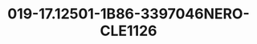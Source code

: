 ---
title: 019-17.12501-1B86-3397046NERO-CLE1126
image: 019-17.12501-1B86-3397046NERO-CLE1126.jpg
brand: sposo
layout: vestito
---